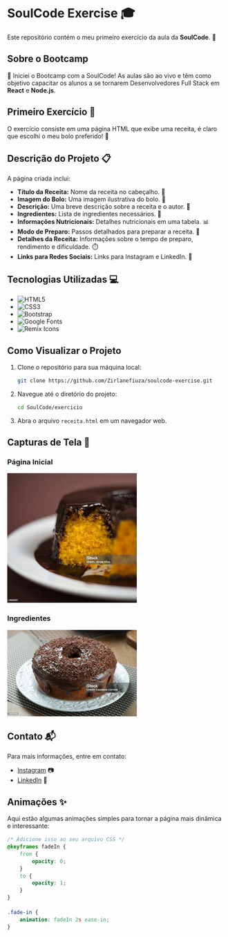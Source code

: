 # SoulCode Exercise 🎓

Este repositório contém o meu primeiro exercício da aula da **SoulCode**. 🌟

## Sobre o Bootcamp

🎉 Iniciei o Bootcamp com a SoulCode! As aulas são ao vivo e têm como objetivo capacitar os alunos a se tornarem Desenvolvedores Full Stack em **React** e **Node.js**. 

## Primeiro Exercício 🚀

O exercício consiste em uma página HTML que exibe uma receita, é claro que escolhi o meu bolo preferido! 🍰

## Descrição do Projeto 📋

A página criada inclui:

- **Título da Receita:** Nome da receita no cabeçalho. 📝
- **Imagem do Bolo:** Uma imagem ilustrativa do bolo. 🍰
- **Descrição:** Uma breve descrição sobre a receita e o autor. 📖
- **Ingredientes:** Lista de ingredientes necessários. 🛒
- **Informações Nutricionais:** Detalhes nutricionais em uma tabela. 📊
- **Modo de Preparo:** Passos detalhados para preparar a receita. 🥄
- **Detalhes da Receita:** Informações sobre o tempo de preparo, rendimento e dificuldade. ⏱️
- **Links para Redes Sociais:** Links para Instagram e LinkedIn. 🔗

## Tecnologias Utilizadas 💻

- ![HTML5](https://img.shields.io/badge/HTML5-E34F26?style=for-the-badge&logo=html5&logoColor=white)
- ![CSS3](https://img.shields.io/badge/CSS3-1572B6?style=for-the-badge&logo=css3&logoColor=white)
- ![Bootstrap](https://img.shields.io/badge/Bootstrap-563D7C?style=for-the-badge&logo=bootstrap&logoColor=white)
- ![Google Fonts](https://img.shields.io/badge/Google%20Fonts-4285F4?style=for-the-badge&logo=google&logoColor=white)
- ![Remix Icons](https://img.shields.io/badge/Remix%20Icons-2F2F2F?style=for-the-badge&logo=remixicon&logoColor=white)

## Como Visualizar o Projeto

1. Clone o repositório para sua máquina local:

    ```bash
    git clone https://github.com/Zirlanefiuza/soulcode-exercise.git
    ```

2. Navegue até o diretório do projeto:

    ```bash
    cd SoulCode/exercicio 
    ```

3. Abra o arquivo `receita.html` em um navegador web.

## Capturas de Tela 📸

### Página Inicial

<img src="assets/img/bolodecenoura-2.png" alt="Bolo de Cenoura com Cobertura de Chocolate" width="300">


### Ingredientes

<img src="assets/img/bolodecenoura-1.png" alt="Ingredientes" width="300">

## Contato 📬

Para mais informações, entre em contato:

- [Instagram](https://www.instagram.com/zilanefiuza) 📷
- [LinkedIn](https://www.linkedin.com/in/zirlane-fiuza) 💼

## Animações ✨

Aqui estão algumas animações simples para tornar a página mais dinâmica e interessante:

```css
/* Adicione isso ao seu arquivo CSS */
@keyframes fadeIn {
    from {
        opacity: 0;
    }
    to {
        opacity: 1;
    }
}

.fade-in {
    animation: fadeIn 2s ease-in;
}
